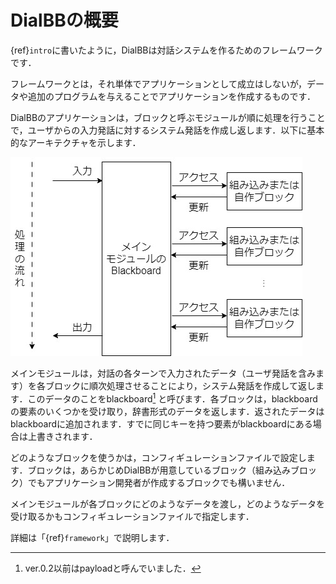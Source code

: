 # DialBBの概要

{ref}`intro`に書いたように，DialBBは対話システムを作るためのフレームワークです．

フレームワークとは，それ単体でアプリケーションとして成立はしないが，データや追加のプログラムを与えることでアプリケーションを作成するものです．

DialBBのアプリケーションは，ブロックと呼ぶモジュールが順に処理を行うことで，ユーザからの入力発話に対するシステム発話を作成し返します．以下に基本的なアーキテクチャを示します．

![dialbb-arch](../../images/dialbb-arch.jpg)

メインモジュールは，対話の各ターンで入力されたデータ（ユーザ発話を含みます）を各ブロックに順次処理させることにより，システム発話を作成して返します．このデータのことをblackboard[^fn] と呼びます．各ブロックは，blackboardの要素のいくつかを受け取り，辞書形式のデータを返します．返されたデータはblackboardに追加されます．すでに同じキーを持つ要素がblackboardにある場合は上書きされます．

どのようなブロックを使うかは，コンフィギュレーションファイルで設定します．ブロックは，あらかじめDialBBが用意しているブロック（組み込みブロック）でもアプリケーション開発者が作成するブロックでも構いません．

メインモジュールが各ブロックにどのようなデータを渡し，どのようなデータを受け取るかもコンフィギュレーションファイルで指定します．


詳細は「{ref}`framework`」で説明します．


[^fn]: ver.0.2以前はpayloadと呼んでいました．
